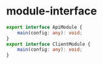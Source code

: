 # module-interface

````typescript
export interface ApiModule {
    main(config: any): void;
}
export interface ClientModule {
    main(config: any): void;
}
````